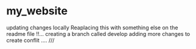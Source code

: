 # my_website


updating changes locally
Reaplacing this with something else on the readme file !!...
creating a branch called develop
adding more changes to create conflit ....
///
